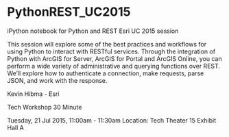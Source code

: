 # PythonREST_UC2015
iPython notebook for Python and REST Esri UC 2015 session


This session will explore some of the best practices and workflows for using Python to interact with RESTful services. Through the integration of Python with ArcGIS for Server, ArcGIS for Portal and ArcGIS Online, you can perform a wide variety of administrative and querying functions over REST. We’ll explore how to authenticate a connection, make requests, parse JSON, and work with the response.

Kevin Hibma - Esri

Tech Workshop 30 Minute


Tuesday, 21 Jul 2015, 11:00am - 11:30am
Location: Tech Theater 15 Exhibit Hall A
